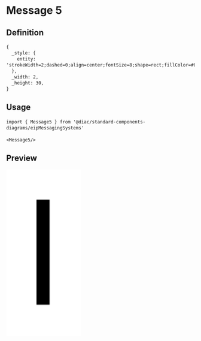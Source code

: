# Message 5

## Definition

```
{
  _style: { 
    entity: 'strokeWidth=2;dashed=0;align=center;fontSize=8;shape=rect;fillColor=#80FF6C;fontStyle=1;whiteSpace=wrap;html=1;',
  },
  _width: 2,
  _height: 30,
}
```

## Usage

```
import { Message5 } from '@diac/standard-components-diagrams/eipMessagingSystems'

<Message5/>
```

## Preview

<img src="./message-5.png" width="200"/>
